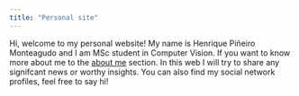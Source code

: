 ```yaml
---
title: "Personal site"
---
```

Hi, welcome to my personal website! My name is Henrique Piñeiro Monteagudo and I am MSc student in Computer Vision. If you want to know more about me to the [about me](https://henriquepm.github.io/about) section. In this web I will try to share any signifcant news or worthy insights. You can also find my social network profiles, feel free to say hi!
